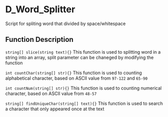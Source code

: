 # D_Word_Splitter
Script for spliting word that divided by space/whitespace

## Function Description

`string[] slice(string text){}` 
This function is used to splitting word in a string into an array, split parameter can be chaneged by modifying the function

`int countChar(string[] str){}`
This function is used to counting alphabetical character, based on ASCII value from `97-122` and `65-90`

`int countNum(string[] str){}`
This function is used to counting numerical character, based on ASCII value from `48-57`

`string[] findUniqueChar(string[] text){}`
This function is used to search a character that only appeared once at the text